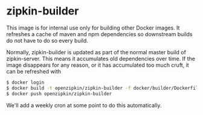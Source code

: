 # zipkin-builder

This image is for internal use only for building other Docker images. It refreshes a
cache of maven and npm dependencies so downstream builds do not have to do so every build.

Normally, zipkin-builder is updated as part of the normal master build of zipkin-server. This
means it accumulates old dependencies over time. If the image disappears for any reason, or it has
accumulated too much cruft, it can be refreshed with

```bash
$ docker login
$ docker build -t openzipkin/zipkin-builder -f docker/builder/Dockerfile .
$ docker push openzipkin/zipkin-builder 
```

We'll add a weekly cron at some point to do this automatically.

